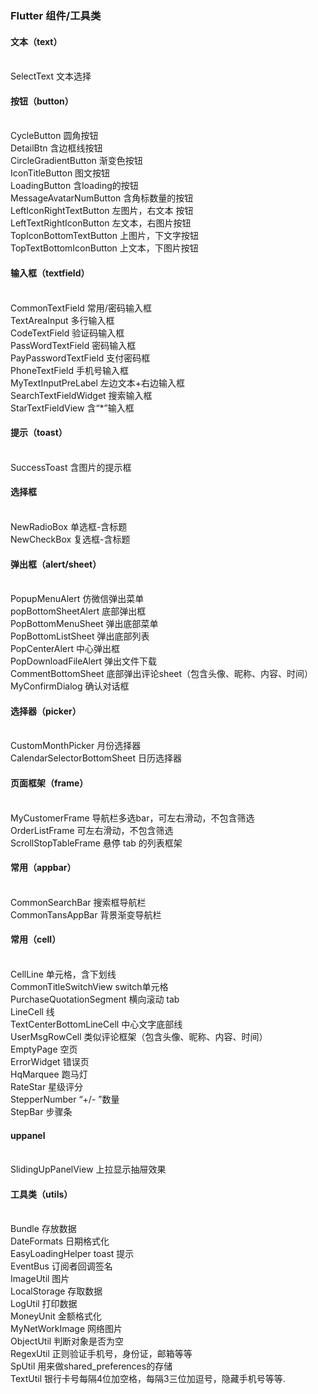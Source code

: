 ### Flutter 组件/工具类

#### 文本（text）
<br/>
SelectText	文本选择
<br/>

#### 按钮（button）
<br/>
    CycleButton	圆角按钮
    <br/>
	DetailBtn	含边框线按钮
	<br/>
	CircleGradientButton	渐变色按钮
	<br/>
	IconTitleButton	图文按钮
	<br/>
	LoadingButton	含loading的按钮
	<br/>
	MessageAvatarNumButton	含角标数量的按钮
	<br/>
	LeftIconRightTextButton	左图片，右文本 按钮
	<br/>
	LeftTextRightIconButton	左文本，右图片按钮
	<br/>
	TopIconBottomTextButton	上图片，下文字按钮
	<br/>
	TopTextBottomIconButton	上文本，下图片按钮
<br/>

#### 输入框（textfield）
<br/>
    CommonTextField	常用/密码输入框
    <br/>
    TextAreaInput	多行输入框
    <br/>
	CodeTextField	验证码输入框
	<br/>
	PassWordTextField	密码输入框
	<br/>
	PayPasswordTextField	支付密码框
	<br/>
	PhoneTextField	手机号输入框
	<br/>
	MyTextInputPreLabel	左边文本+右边输入框
	<br/>
	SearchTextFieldWidget	搜索输入框
	<br/>
	StarTextFieldView	含“*”输入框
<br/>

#### 提示（toast）
<br/>
SuccessToast	含图片的提示框
<br/>

#### 选择框
<br/>
    NewRadioBox	单选框-含标题
    <br/>
	NewCheckBox	复选框-含标题
<br/>

#### 弹出框（alert/sheet）
<br/>
    PopupMenuAlert	仿微信弹出菜单
    <br/>
	popBottomSheetAlert	底部弹出框
	<br/>
	PopBottomMenuSheet	弹出底部菜单
	<br/>
	PopBottomListSheet	弹出底部列表
	<br/>
	PopCenterAlert	中心弹出框
	<br/>
	PopDownloadFileAlert	弹出文件下载
	<br/>
	CommentBottomSheet	底部弹出评论sheet（包含头像、昵称、内容、时间）
	<br/>
	MyConfirmDialog	确认对话框
<br/>

#### 选择器（picker）
<br/>
    CustomMonthPicker	月份选择器
    <br/>
	CalendarSelectorBottomSheet	日历选择器
<br/>

#### 页面框架（frame）
<br/>
    MyCustomerFrame	导航栏多选bar，可左右滑动，不包含筛选
    <br/>
	OrderListFrame	可左右滑动，不包含筛选
	<br/>
	ScrollStopTableFrame	悬停 tab 的列表框架
<br/>

#### 常用（appbar）
<br/>
    CommonSearchBar	搜索框导航栏
    <br/>
	CommonTansAppBar  背景渐变导航栏
<br/>

#### 常用（cell）
<br/>
    CellLine	单元格，含下划线
    <br/>
    CommonTitleSwitchView	switch单元格
    <br/>
	PurchaseQuotationSegment	横向滚动 tab
	<br/>
	LineCell	线
	<br/>
	TextCenterBottomLineCell	中心文字底部线
	<br/>
	UserMsgRowCell	类似评论框架（包含头像、昵称、内容、时间）
	<br/>
	EmptyPage	空页
	<br/>
	ErrorWidget	错误页
	<br/>
	HqMarquee	跑马灯
	<br/>
	RateStar	星级评分
	<br/>
	StepperNumber	“+/- ”数量
	<br/>
	StepBar	步骤条
<br/>

#### uppanel
<br/>
    SlidingUpPanelView	上拉显示抽屉效果
<br/>

#### 工具类（utils）
<br/>
    Bundle	存放数据
    <br/>
	DateFormats	日期格式化
	<br/>
	EasyLoadingHelper	toast 提示
	<br/>
	EventBus	订阅者回调签名
	<br/>
	ImageUtil	图片
	<br/>
	LocalStorage	存取数据
	<br/>
	LogUtil	打印数据
	<br/>
	MoneyUnit	金额格式化
	<br/>
	MyNetWorkImage	网络图片
	<br/>
	ObjectUtil	判断对象是否为空
	<br/>
	RegexUtil	正则验证手机号，身份证，邮箱等等
	<br/>
	SpUtil	用来做shared_preferences的存储
	<br/>
	TextUtil	银行卡号每隔4位加空格，每隔3三位加逗号，隐藏手机号等等.